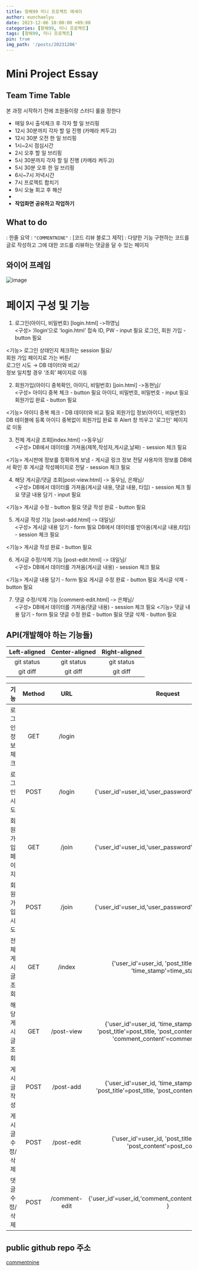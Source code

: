 ```yaml
---
title: 항해99 미니 프로젝트 에세이
author: eunchaelyu
date: 2023-12-06 10:00:00 +09:00
categories: [항해99, 미니 프로젝트]
tags: [항해99, 미니 프로젝트]
pin: true
img_path: '/posts/20231206'
---
```



# Mini Project Essay

## Team Time Table
  본 과정 시작하기 전에 조원들이랑 스터디 룰을 정한다
- 매일 9시 출석체크 후 각자 할 일 브리핑
- 12시 30분까지 각자 할 일 진행 (카메라 켜두고)
- 12시 30분 오전 한 일 브리핑
- 1시~2시 점심시간
- 2시 오후 할 일 브리핑
- 5시 30분까지 각자 할 일 진행 (카메라 켜두고)
- 5시 30분 오후 한 일 브리핑
- 6시~7시 저녁시간
- 7시 프로젝트 합치기
- 9시 오늘 회고 후 해산
- 
- **작업화면 공유하고 작업하기**


## What to do 
: 한줄 요약
: ``"COMMENTNINE"``
: [코드 리뷰 블로그 제작]
: 다양한 기능 구현하는 코드를 글로 작성하고 그에 대한 코드를 리뷰하는 댓글을 달 수 있는 페이지   

  
## 와이어 프레임
![image](https://github.com/eunchaelyu/eunchaelyu.github.io/assets/119996957/20340add-65c4-4dbd-a892-34a4c4e614cd)

# 페이지 구성 및 기능
1. 로그인(아이디, 비밀번호) [login.html] ->하영님   
<구성>
‘/login’으로 ‘login.html’ 접속
ID, PW - input 필요
로그인, 회원 가입 - button 필요

<기능>
로그인 상태인지 체크하는 session 필요/  
회원 가입 페이지로 가는 버튼/  
로그인 시도 → DB 데이터와 비교/  
정보 일치할 경우 ‘조회’ 페이지로 이동

2. 회원가입(아이디 중복확인, 아이디, 비밀번호) [join.html] ->동현님/  
  <구성>
아이디 중복 체크 - button 필요
아이디, 비밀번호, 비밀번호 - input 필요
회원가입 완료 - button 필요

  <기능>
아이디 중복 체크 - DB 데이터와 비교 필요
회원가입 정보(아이디, 비밀번호) DB 테이블에 등록
아이디 중복없이 회원가입 완료 후 Alert 창 띄우고 '로그인' 페이지로 이동

3. 전체 게시글 조회[index.html] ->동우님/  
  <구성>
DB에서 데이터를 가져옴(제목,작성자,게시글,날짜) - session 체크 필요

  <기능>
게시판에 정보를 정확하게 보냄 - 게시글 링크 정보 전달
사용자의 정보를 DB에서 확인 후 게시글 작성페이지로 전달 - session 체크 필요

4. 해당 게시글/댓글 조회[post-view.html] -> 동우님, 은채님/  
  <구성>
DB에서 데이터를 가져옴(게시글 내용, 댓글 내용, 타임) - session 체크 필요
댓글 내용 담기 - input 필요

  <기능>
게시글 수정 - button 필요
댓글 작성 완료 - button 필요

5. 게시글 작성 기능 [post-add.html] -> 대일님/  
  <구성>
게시글 내용 담기 - form 필요
DB에서 데이터를 받아옴(게시글 내용,타임) - session 체크 필요

  <기능>
게시글 작성 완료 - button 필요

6. 게시글 수정/삭제 기능 [post-edit.html] -> 대일님/  
  <구성>
DB에서 데이터를 가져옴(게시글 내용) - session 체크 필요

  <기능>
게시글 내용 담기 - form 필요
게시글 수정 완료 - button 필요
게시글 삭제 - button 필요

7. 댓글 수정/삭제 기능 [comment-edit.html] -> 은채님/  
  <구성>
DB에서 데이터를 가져옴(댓글 내용) - session 체크 필요
  <기능>
댓글 내용 담기 - form 필요
댓글 수정 완료 - button 필요
댓글 삭제 - button 필요

## API(개발해야 하는 기능들)

| Left-aligned  | Center-aligned | Right-aligned  |
| :-----------: | :------------: | :------------: |
|   git status  |   git status   |   git status   |
|    git diff   |    git diff    |    git diff    |



| 기능 | Method | URL | Request | Response |
| :-----------: | :-----------: | :-----------: | :-----------: | :-----------: |
| 로그인 정보 체크 | GET | /login  |  |      
| 로그인 시도 | POST | /login | {'user_id'=user_id,'user_password'=user_password} | 로그인 정보 |
| 회원가입 페이지 | GET | /join | {'user_id'=user_id,'user_password'=user_password} | 로그인 정보 |
| 회원가입 시도 | POST | /join | {'user_id'=user_id,'user_password'=user_password} | 로그인 정보 |
| 전체 게시글 조회 | GET | /index | {'user_id'=user_id, 'post_title'=post_title, 'time_stamp'=time_stamp} | 로그인 정보, 게시글 제목, 타임스탬프 |
| 해당 게시글 조회 | GET | /post-view | {'user_id'=user_id, 'time_stamp'=time_stamp, 'post_title'=post_title, 'post_content'=post_content, 'comment_content'=comment_content } | 로그인 정보, 게시글 제목, 게시글 내용, 타임스탬프, 댓글 내용 |
| 게시글 작성 | POST | /post-add | {'user_id'=user_id, 'time_stamp'=time_stamp, 'post_title'=post_title, 'post_content'=post_content } | 사용자 정보, 타임스탬프, 게시글 제목, 게시글 내용 |
| 게시글 수정/삭제 | POST | /post-edit | {'user_id'=user_id, 'post_title'=post_title, 'post_content'=post_content} | 사용자 정보, 게시글 제목, 게시글 내용 |
| 댓글 수정/삭제 | POST | /comment-edit | {'user_id'=user_id,'comment_content'=comment_content } | 사용자 정보, 댓글 내용 |



## public github repo 주소
[commentnine](https://github.com/SulHyunRyung/Commnet_Nine.git)
